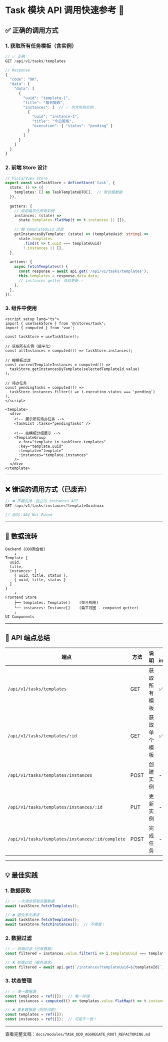 # Task 模块 API 调用快速参考 🚀

## ✅ 正确的调用方式

### 1. 获取所有任务模板（含实例）

```typescript
// ✅ 正确
GET /api/v1/tasks/templates

// Response
{
  "code": "OK",
  "data": {
    "data": [
      {
        "uuid": "template-1",
        "title": "每日锻炼",
        "instances": [  // ✅ 包含所有实例
          {
            "uuid": "instance-1",
            "title": "今日锻炼",
            "execution": { "status": "pending" }
          }
        ]
      }
    ]
  }
}
```

### 2. 前端 Store 设计

```typescript
// Pinia/Vuex Store
export const useTaskStore = defineStore('task', {
  state: () => ({
    templates: [] as TaskTemplateDTO[],  // 聚合根数据
  }),
  
  getters: {
    // 自动扁平化所有实例
    instances: (state) => 
      state.templates.flatMap(t => t.instances || []),
    
    // 按 templateUuid 过滤
    getInstancesByTemplate: (state) => (templateUuid: string) =>
      state.templates
        .find(t => t.uuid === templateUuid)
        ?.instances || [],
  },
  
  actions: {
    async fetchTemplates() {
      const response = await api.get('/api/v1/tasks/templates');
      this.templates = response.data.data;
      // instances getter 自动更新 ✅
    },
  },
});
```

### 3. 组件中使用

```vue
<script setup lang="ts">
import { useTaskStore } from '@/stores/task';
import { computed } from 'vue';

const taskStore = useTaskStore();

// 获取所有实例（扁平化）
const allInstances = computed(() => taskStore.instances);

// 按模板过滤
const currentTemplateInstances = computed(() => 
  taskStore.getInstancesByTemplate(selectedTemplateId.value)
);

// 待办任务
const pendingTasks = computed(() =>
  taskStore.instances.filter(i => i.execution.status === 'pending')
);
</script>

<template>
  <div>
    <!-- 展示所有待办任务 -->
    <TaskList :tasks="pendingTasks" />
    
    <!-- 按模板分组展示 -->
    <TemplateGroup 
      v-for="template in taskStore.templates"
      :key="template.uuid"
      :template="template"
      :instances="template.instances"
    />
  </div>
</template>
```

---

## ❌ 错误的调用方式（已废弃）

```typescript
// ❌ 不再支持：独立的 instances API
GET /api/v1/tasks/instances?templateUuid=xxx

// 返回：404 Not Found
```

---

## 🔄 数据流转

```
Backend (DDD聚合根)
    ↓
Template {
  uuid,
  title,
  instances: [
    { uuid, title, status },
    { uuid, title, status }
  ]
}
    ↓
Frontend Store
    ├── templates: Template[]    (聚合视图)
    └── instances: Instance[]    (扁平视图 - computed getter)
    ↓
UI Components
```

---

## 📝 API 端点总结

| 端点 | 方法 | 说明 | 返回 instances |
|-----|------|------|--------------|
| `/api/v1/tasks/templates` | GET | 获取所有模板 | ✅ |
| `/api/v1/tasks/templates/:id` | GET | 获取单个模板 | ✅ |
| `/api/v1/tasks/templates/instances` | POST | 创建实例 | - |
| `/api/v1/tasks/templates/instances/:id` | PUT | 更新实例 | - |
| `/api/v1/tasks/templates/instances/:id/complete` | POST | 完成任务 | - |

---

## 💡 最佳实践

### 1. 数据获取
```typescript
// ✅ 一次请求获取完整数据
await taskStore.fetchTemplates();

// ❌ 避免多次请求
await taskStore.fetchTemplates();
await taskStore.fetchInstances();  // 不需要！
```

### 2. 数据过滤
```typescript
// ✅ 前端过滤（已有数据）
const filtered = instances.value.filter(i => i.templateUuid === templateId);

// ❌ 后端过滤（额外请求）
const filtered = await api.get(`/instances?templateUuid=${templateId}`);
```

### 3. 状态管理
```typescript
// ✅ 单一数据源
const templates = ref([]);  // 唯一存储
const instances = computed(() => templates.value.flatMap(t => t.instances));

// ❌ 重复数据源（同步问题）
const templates = ref([]);
const instances = ref([]);  // 可能不一致！
```

---

查看完整文档：`docs/modules/TASK_DDD_AGGREGATE_ROOT_REFACTORING.md`
